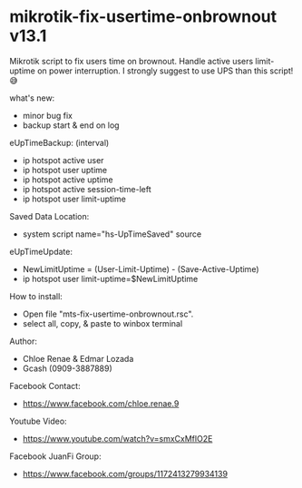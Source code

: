 # mikrotik-fix-usertime-onbrownout v13.1
Mikrotik script to fix users time on brownout.
Handle active users limit-uptime on power interruption.
I strongly suggest to use UPS than this script! 😅

what's new:
- minor bug fix
- backup start & end on log

eUpTimeBackup: (interval)
- ip hotspot active user
- ip hotspot user uptime
- ip hotspot active uptime
- ip hotspot active session-time-left
- ip hotspot user limit-uptime

Saved Data Location:
- system script name="hs-UpTimeSaved" source

eUpTimeUpdate:
- NewLimitUptime = (User-Limit-Uptime) - (Save-Active-Uptime)
- ip hotspot user limit-uptime=$NewLimitUptime

How to install:
- Open file "mts-fix-usertime-onbrownout.rsc".
- select all, copy, & paste to winbox terminal

Author:
- Chloe Renae & Edmar Lozada
- Gcash (0909-3887889)

Facebook Contact:
- https://www.facebook.com/chloe.renae.9

Youtube Video:
- https://www.youtube.com/watch?v=smxCxMflO2E

Facebook JuanFi Group:
- https://www.facebook.com/groups/1172413279934139
